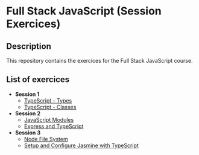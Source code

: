 # Full Stack JavaScript (Session Exercices)

## Description

This repository contains the exercices for the Full Stack JavaScript course.

## List of exercices

- **Session 1**
  - [TypeScript - Types](./typescript-types)
  - [TypeScript - Classes](./typescript-types)
- **Session 2**
  - [JavaScript Modules](./js-modules)
  - [Express and TypeScript](./express-ts)
- **Session 3**
  - [Node File System](./file-system)
  - [Setup and Configure Jasmine with TypeScript](./jasmine)
